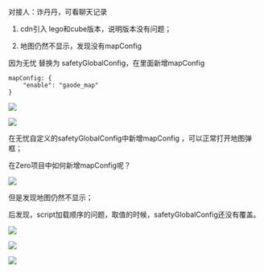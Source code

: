 对接人：诈丹丹，可看聊天记录



1. cdn引入 lego和cube版本，说明版本没有问题；



2. 地图仍然不显示，发现没有mapConfig

因为无忧 替换为 safetyGlobalConfig，在里面新增mapConfig

```
mapConfig: {
    "enable": "gaode_map"
}
```

![](/docs/1-功能维度-Lego汇总/无忧-经纬度点击不显示地图/images/001.png)



![](/docs/1-功能维度-Lego汇总/无忧-经纬度点击不显示地图/images/002.png)



在无忧自定义的safetyGlobalConfig中新增mapConfig ，可以正常打开地图弹框；

在Zero项目中如何新增mapConfig呢？

![](/docs/1-功能维度-Lego汇总/无忧-经纬度点击不显示地图/images/003.png)





但是发现地图仍然不显示；

后发现，script加载顺序的问题，取值的时候，safetyGlobalConfig还没有覆盖。

![](/docs/1-功能维度-Lego汇总/无忧-经纬度点击不显示地图/images/004.png)

![](/docs/1-功能维度-Lego汇总/无忧-经纬度点击不显示地图/images/005.png)

![](/docs/1-功能维度-Lego汇总/无忧-经纬度点击不显示地图/images/006.png)